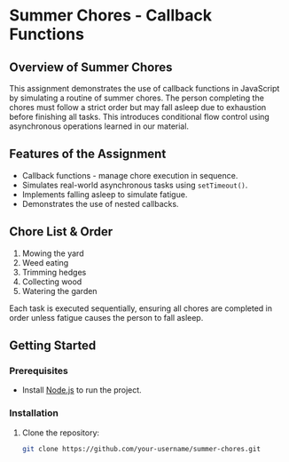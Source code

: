 # Summer Chores - Callback Functions

## Overview of Summer Chores
This assignment demonstrates the use of callback functions in JavaScript by simulating a routine of summer chores. The person completing the chores must follow a strict order but may fall asleep due to exhaustion before finishing all tasks. This introduces conditional flow control using asynchronous operations learned in our material.

## Features of the Assignment
- Callback functions - manage chore execution in sequence.
- Simulates real-world asynchronous tasks using `setTimeout()`.
- Implements falling asleep to simulate fatigue.
- Demonstrates the use of nested callbacks.

## Chore List & Order
1. Mowing the yard
2. Weed eating
3. Trimming hedges
4. Collecting wood
5. Watering the garden

Each task is executed sequentially, ensuring all chores are completed in order unless fatigue causes the person to fall asleep.

## Getting Started

### Prerequisites
- Install [Node.js](https://nodejs.org/) to run the project.

### Installation
1. Clone the repository:
   ```sh
   git clone https://github.com/your-username/summer-chores.git
